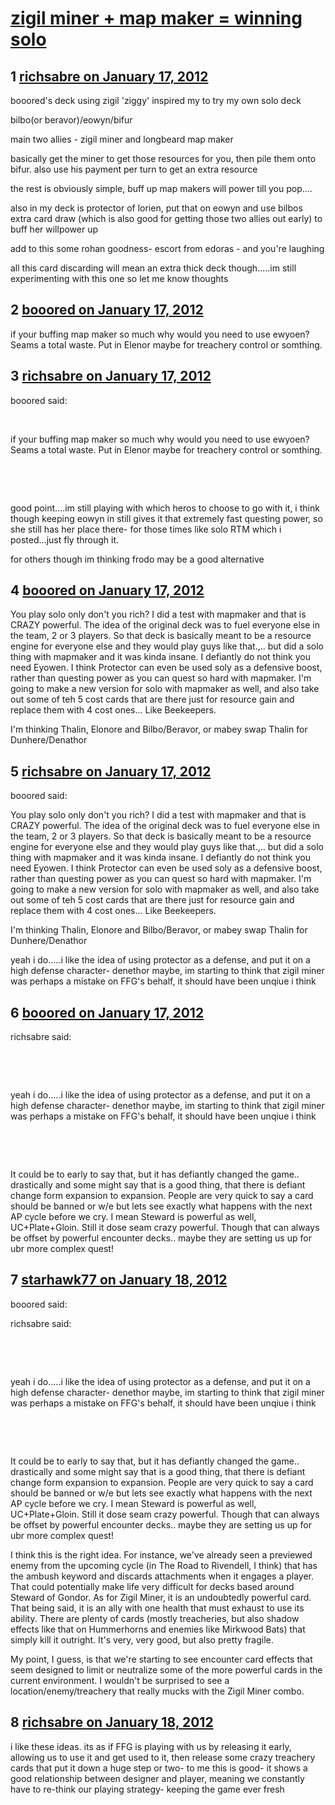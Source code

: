 # [zigil miner + map maker = winning solo](https://community.fantasyflightgames.com/topic/59126-zigil-miner-map-maker-winning-solo/)

## 1 [richsabre on January 17, 2012](https://community.fantasyflightgames.com/topic/59126-zigil-miner-map-maker-winning-solo/?do=findComment&comment=580893)

booored's deck using zigil 'ziggy' inspired my to try my own solo deck

bilbo(or beravor)/eowyn/bifur

main two allies - zigil miner and longbeard map maker

basically get the miner to get those resources for you, then pile them onto bifur. also use his payment per turn to get an extra resource

the rest is obviously simple, buff up map makers will power till you pop....

also in my deck is protector of lorien, put that on eowyn and use bilbos extra card draw (which is also good for getting those two allies out early) to buff her willpower up

add to this some rohan goodness- escort from edoras - and you're laughing

all this card discarding will mean an extra thick deck though.....im still experimenting with this one so let me know thoughts

## 2 [booored on January 17, 2012](https://community.fantasyflightgames.com/topic/59126-zigil-miner-map-maker-winning-solo/?do=findComment&comment=580915)

if your buffing map maker so much why would you need to use ewyoen? Seams a total waste. Put in Elenor maybe for treachery control or somthing.

## 3 [richsabre on January 17, 2012](https://community.fantasyflightgames.com/topic/59126-zigil-miner-map-maker-winning-solo/?do=findComment&comment=580926)

booored said:

 

if your buffing map maker so much why would you need to use ewyoen? Seams a total waste. Put in Elenor maybe for treachery control or somthing.

 

 

good point....im still playing with which heros to choose to go with it, i think though keeping eowyn in still gives it that extremely fast questing power, so she still has her place there- for those times like solo RTM which i posted...just fly through it.

for others though im thinking frodo may be a good alternative

## 4 [booored on January 17, 2012](https://community.fantasyflightgames.com/topic/59126-zigil-miner-map-maker-winning-solo/?do=findComment&comment=580961)

You play solo only don't you rich? I did a test with mapmaker and that is CRAZY powerful. The idea of the original deck was to fuel everyone else in the team, 2 or 3 players. So that deck is basically meant to be a resource engine for everyone else and they would play guys like that.,.. but did a solo thing with mapmaker and it was kinda insane. I defiantly do not think you need Eyowen. I think Protector can even be used soly as a defensive boost, rather than questing power as you can quest so hard with mapmaker. I'm going to make a new version for solo with mapmaker as well, and also take out some of teh 5 cost cards that are there just for resource gain and replace them with 4 cost ones... Like Beekeepers.

I'm thinking Thalin, Elonore and Bilbo/Beravor, or mabey swap Thalin for Dunhere/Denathor

## 5 [richsabre on January 17, 2012](https://community.fantasyflightgames.com/topic/59126-zigil-miner-map-maker-winning-solo/?do=findComment&comment=580963)

booored said:

You play solo only don't you rich? I did a test with mapmaker and that is CRAZY powerful. The idea of the original deck was to fuel everyone else in the team, 2 or 3 players. So that deck is basically meant to be a resource engine for everyone else and they would play guys like that.,.. but did a solo thing with mapmaker and it was kinda insane. I defiantly do not think you need Eyowen. I think Protector can even be used soly as a defensive boost, rather than questing power as you can quest so hard with mapmaker. I'm going to make a new version for solo with mapmaker as well, and also take out some of teh 5 cost cards that are there just for resource gain and replace them with 4 cost ones... Like Beekeepers.

I'm thinking Thalin, Elonore and Bilbo/Beravor, or mabey swap Thalin for Dunhere/Denathor



yeah i do.....i like the idea of using protector as a defense, and put it on a high defense character- denethor maybe, im starting to think that zigil miner was perhaps a mistake on FFG's behalf, it should have been unqiue i think

## 6 [booored on January 17, 2012](https://community.fantasyflightgames.com/topic/59126-zigil-miner-map-maker-winning-solo/?do=findComment&comment=580979)

richsabre said:

 

 

yeah i do.....i like the idea of using protector as a defense, and put it on a high defense character- denethor maybe, im starting to think that zigil miner was perhaps a mistake on FFG's behalf, it should have been unqiue i think

 

 

It could be to early to say that, but it has defiantly changed the game.. drastically and some might say that is a good thing, that there is defiant change form expansion to expansion. People are very quick to say a card should be banned or w/e but lets see exactly what happens with the next AP cycle before we cry. I mean Steward is powerful as well, UC+Plate+Gloin. Still it dose seam crazy powerful. Though that can always be offset by powerful encounter decks.. maybe they are setting us up for ubr more complex quest!

## 7 [starhawk77 on January 18, 2012](https://community.fantasyflightgames.com/topic/59126-zigil-miner-map-maker-winning-solo/?do=findComment&comment=581035)

booored said:

richsabre said:

 

 

yeah i do.....i like the idea of using protector as a defense, and put it on a high defense character- denethor maybe, im starting to think that zigil miner was perhaps a mistake on FFG's behalf, it should have been unqiue i think

 

 

It could be to early to say that, but it has defiantly changed the game.. drastically and some might say that is a good thing, that there is defiant change form expansion to expansion. People are very quick to say a card should be banned or w/e but lets see exactly what happens with the next AP cycle before we cry. I mean Steward is powerful as well, UC+Plate+Gloin. Still it dose seam crazy powerful. Though that can always be offset by powerful encounter decks.. maybe they are setting us up for ubr more complex quest!



I think this is the right idea. For instance, we've already seen a previewed enemy from the upcoming cycle (in The Road to Rivendell, I think) that has the ambush keyword and discards attachments when it engages a player. That could potentially make life very difficult for decks based around Steward of Gondor. As for Zigil Miner, it is an undoubtedly powerful card. That being said, it is an ally with one health that must exhaust to use its ability. There are plenty of cards (mostly treacheries, but also shadow effects like that on Hummerhorns and enemies like Mirkwood Bats) that simply kill it outright. It's very, very good, but also pretty fragile. 

My point, I guess, is that we're starting to see encounter card effects that seem designed to limit or neutralize some of the more powerful cards in the current environment. I wouldn't be surprised to see a location/enemy/treachery that really mucks with the Zigil Miner combo.

## 8 [richsabre on January 18, 2012](https://community.fantasyflightgames.com/topic/59126-zigil-miner-map-maker-winning-solo/?do=findComment&comment=581144)

i like these ideas. its as if FFG is playing with us by releasing it early, allowing us to use it and get used to it, then release some crazy treachery cards that put it down a huge step or two- to me this is good- it shows a good relationship between designer and player, meaning we constantly have to re-think our playing strategy- keeping the game ever fresh

